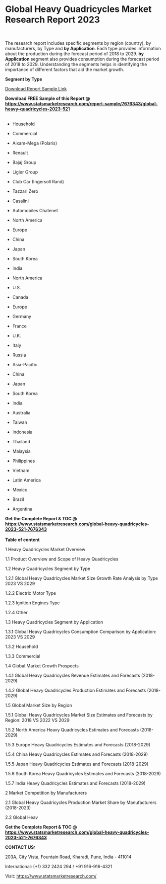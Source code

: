 <h1>Global Heavy Quadricycles Market Research Report 2023</h1><br/><p>The research report includes specific segments by region (country), by manufacturers, by Type and <strong>by Application</strong>. Each type provides information about the production during the forecast period of 2018 to 2029. <strong>by Application</strong> segment also provides consumption during the forecast period of 2018 to 2029. Understanding the segments helps in identifying the importance of different factors that aid the market growth.</p><p>
 
 <strong><strong>Segment by Type</strong></strong></p><p><a href="https://www.statsmarketresearch.com/download-free-sample/7676343/global-heavy-quadricycles-2023-521">Download Report Sample Link</a></p><div><b>Download FREE Sample of this Report @ <a href="https://www.statsmarketresearch.com/download-free-sample/7676343/global-heavy-quadricycles-2023-521">https://www.statsmarketresearch.com/report-sample/7676343/global-heavy-quadricycles-2023-521</a></b></div><br><p>
 
 </p><p>
 
 </p><ul><p></p><li>Household</li><p></p><li>Commercial</li><p></p></ul><p>
 
 </p><p>
 
 </p><ul><p></p><li>Aixam-Mega (Polaris)</li><p></p><li>Renault</li><p></p><li>Bajaj Group</li><p></p><li>Ligier Group</li><p></p><li>Club Car (Ingersoll Rand)</li><p></p><li>Tazzari Zero</li><p></p><li>Casalini</li><p></p><li>Automobiles Chatenet</li><p></p></ul><p>
 
 </p><p>
 
 </p><ul><p></p><li>North America</li><p></p><li>Europe</li><p></p><li>China</li><p></p><li>Japan</li><p></p><li>South Korea</li><p></p><li>India</li><p></p></ul><p>
 
 </p><p>
 
 </p><ul><p></p><li>North America</li><p></p><li>U.S.</li><p></p><li>Canada</li><p></p><li>Europe</li><p></p><li>Germany</li><p></p><li>France</li><p></p><li>U.K.</li><p></p><li>Italy</li><p></p><li>Russia</li><p></p><li>Asia-Pacific</li><p></p><li>China</li><p></p><li>Japan</li><p></p><li>South Korea</li><p></p><li>India</li><p></p><li>Australia</li><p></p><li>Taiwan</li><p></p><li>Indonesia</li><p></p><li>Thailand</li><p></p><li>Malaysia</li><p></p><li>Philippines</li><p></p><li>Vietnam</li><p></p><li>Latin America</li><p></p><li>Mexico</li><p></p><li>Brazil</li><p></p><li>Argentina</li><p></p></ul><div><b>Get the Complete Report & TOC @ <a href="https://www.statsmarketresearch.com/global-heavy-quadricycles-2023-521-7676343">https://www.statsmarketresearch.com/global-heavy-quadricycles-2023-521-7676343</a></b></div><br><b>Table of content</b><p>1 Heavy Quadricycles Market Overview<br />
 
  1.1 Product Overview and Scope of Heavy Quadricycles<br />
 
  1.2 Heavy Quadricycles Segment by Type<br />
 
  1.2.1 Global Heavy Quadricycles Market Size Growth Rate Analysis by Type 2023 VS 2029<br />
 
  1.2.2 Electric Motor Type<br />
 
  1.2.3 Ignition Engines Type<br />
 
  1.2.4 Other<br />
 
  1.3 Heavy Quadricycles Segment by Application<br />
 
  1.3.1 Global Heavy Quadricycles Consumption Comparison by Application: 2023 VS 2029<br />
 
  1.3.2 Household<br />
 
  1.3.3 Commercial<br />
 
  1.4 Global Market Growth Prospects<br />
 
  1.4.1 Global Heavy Quadricycles Revenue Estimates and Forecasts (2018-2029)<br />
 
  1.4.2 Global Heavy Quadricycles Production Estimates and Forecasts (2018-2029)<br />
 
  1.5 Global Market Size by Region<br />
 
  1.5.1 Global Heavy Quadricycles Market Size Estimates and Forecasts by Region: 2018 VS 2022 VS 2029<br />
 
  1.5.2 North America Heavy Quadricycles Estimates and Forecasts (2018-2029)<br />
 
  1.5.3 Europe Heavy Quadricycles Estimates and Forecasts (2018-2029)<br />
 
  1.5.4 China Heavy Quadricycles Estimates and Forecasts (2018-2029)<br />
 
  1.5.5 Japan Heavy Quadricycles Estimates and Forecasts (2018-2029)<br />
 
  1.5.6 South Korea Heavy Quadricycles Estimates and Forecasts (2018-2029)<br />
 
  1.5.7 India Heavy Quadricycles Estimates and Forecasts (2018-2029)<br />
 
 2 Market Competition by Manufacturers<br />
 
  2.1 Global Heavy Quadricycles Production Market Share by Manufacturers (2018-2023)<br />
 
  2.2 Global Heav<br><div><b>Get the Complete Report & TOC @ <a href="https://www.statsmarketresearch.com/global-heavy-quadricycles-2023-521-7676343">https://www.statsmarketresearch.com/global-heavy-quadricycles-2023-521-7676343</a></b></div></p>
 
 <b>CONTACT US:</b><br>
 
 203A, City Vista, Fountain Road, Kharadi, Pune, India - 411014 <br>
 
 International: (+1) 332 2424 294 / +91 916-916-4321<br>
 
 Visit: <a href="https://www.statsmarketresearch.com/">https://www.statsmarketresearch.com/</a>
 
 <br>
